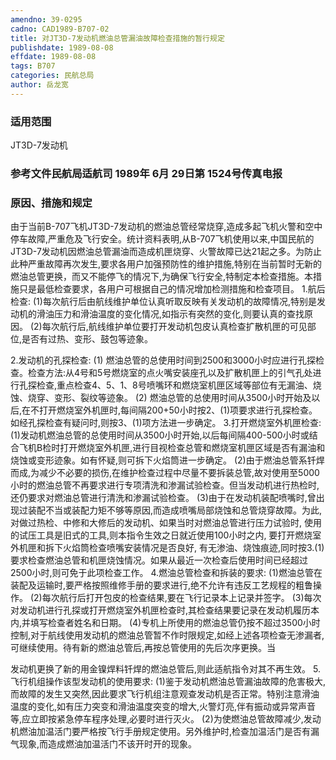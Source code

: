 ```yaml
---
amendno: 39-0295
cadno: CAD1989-B707-02
title: 对JT3D-7发动机燃油总管漏油故障检查措施的暂行规定
publishdate: 1989-08-08
effdate: 1989-08-08
tags: B707
categories: 民航总局
author: 岳龙宽
---
```


### 适用范围 
JT3D-7发动机

### 参考文件民航局适航司 1989年 6月 29日第 1524号传真电报

### 原因、措施和规定 
由于当前B-707飞机JT3D-7发动机的燃油总管经常烧穿,造成多起飞机火警和空中停车故障,严重危及飞行安全。统计资料表明,从B-707飞机使用以来,中国民航的JT3D-7发动机因燃油总管漏油而造成机匣烧穿、火警故障已达21起之多。为防止此种严重故障再次发生,要求各用户加强预防性的维护措施,特别在当前暂时无新的燃油总管更换，而又不能停飞的情况下,为确保飞行安全,特制定本检查措施。本措施只是最低检查要求，各用户可根据自己的情况增加检测措施和检查项目。
1.航后检查:
    (1)每次航行后由航线维护单位认真听取反映有关发动机的故障情况,特别是发动机的滑油压力和滑油温度的变化情况,如指示有突然的变化,则要认真的查找原因。 
    (2)每次航行后,航线维护单位要打开发动机包皮认真检查扩散机匣的可见部位,是否有过热、变形、鼓包等迹象。 

  
2.发动机的孔探检查:
(1)
燃油总管的总使用时间到2500和3000小时应进行孔探检查。检查方法:从4号和5号燃烧室的点火嘴安装座孔以及扩散机匣上的引气孔处进行孔探检查,重点检查4、5、1、8号喷嘴环和燃烧室机匣区域等部位有无漏油、烧蚀、烧穿、变形、裂纹等迹象。 
(2)
燃油总管的总使用时间从3500小时开始及以后,在不打开燃烧室外机匣时,每间隔200+50小时按2、(1)项要求进行孔探检查。如经孔探检查有疑问时,则按3、(1)项方法进一步确定。 
    3.打开燃烧室外机匣检查: 
    (1)发动机燃油总管的总使用时间从3500小时开始,以后每间隔400-500小时或结合飞机B检时打开燃烧室外机匣,进行目视检查总管和燃烧室机匣区域是否有漏油和烧蚀或变形迹象。如有怀疑,则可拆下火焰筒进一步确定。
    (2)由于燃油总管系钎焊而成,为减少不必要的损伤,在维护检查过程中尽量不要拆装总管,故对使用至5000小时的燃油总管不再要求进行专项清洗和渗漏试验检查。但当发动机进行热检时,还仍要求对燃油总管进行清洗和渗漏试验检查。 
    (3)由于在发动机装配喷嘴时,曾出现过装配不当或装配力矩不够等原因,而造成喷嘴局部烧蚀和总管烧穿故障。为此,对做过热检、中修和大修后的发动机、如果当时对燃油总管进行压力试验时, 使用的试压工具是旧式的工具,则本指令生效之日就近使用100小时之内, 要打开燃烧室外机匣和拆下火焰筒检查喷嘴安装情况是否良好, 有无渗油、烧蚀痕迹,同时按3.(1)要求检查燃油总管和机匣烧蚀情况。如果从最近一次检查后使用时间已经超过2500小时,则可免于此项检查工作。 
    4.燃油总管检查和拆装的要求: 
    (1)燃油总管在装配及运输时,要严格按照维修手册的要求进行,绝不允许有违反工艺规程的粗鲁操作。
    (2)每次航行后打开包皮的检查结果,要在飞行记录本上记录并签字。 
    (3)每次对发动机进行孔探或打开燃烧室外机匣检查时,其检查结果要记录在发动机履历本内,并填写检查者姓名和日期。 
    (4)专机上所使用的燃油总管仍按不超过3500小时控制,对于航线使用发动机的燃油总管暂不作时限规定,如经上述各项检查无渗漏者,可继续使用。待有新的燃油总管后,再按总管使用的先后次序更换。当

  
发动机更换了新的用金镍焊料钎焊的燃油总管后,则此适航指令对其不再生效。 
    5.飞行机组操作该型发动机的使用要求: 
    (1)鉴于发动机燃油总管漏油故障的危害极大,而故障的发生又突然,因此要求飞行机组注意观查发动机是否正常。特别注意滑油温度的变化,如有压力突变和滑油温度突变的增大,火警灯亮,伴有振动或异常声音等,应立即按紧急停车程序处理,必要时进行灭火。 
    (2)为使燃油总管故障减少,发动机燃油加温活门要严格按飞行手册规定使用。另外维护时,检查加温活门是否有漏气现象,而造成燃油加温活门不该开时开的现象。

